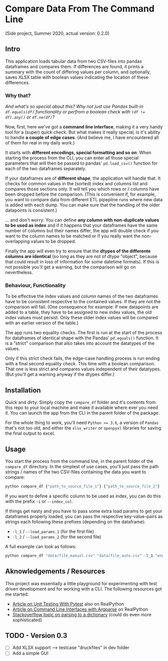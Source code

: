 # Compare Data From The Command Line

(Side project, Summer 2020, actual version: 0.2.0)

## Intro

This application loads tabular data from two CSV-files into pandas dataframes and compares them. If differences are found, it prints a summary with the count of differing values per column, and optionally, saves XLSX table with boolean values indicating the location of these differences.

### Why that?

_And what's so special about this? Why not just use Pandas built-in `df.equals(df)` functionality or perfrom a boolean check with `(df != df).any()` or `df.ne(df)`?_

Now, first, here we've got a **command line interface**, making it a very handy tool for a (super) quick check. But what makes it really special, is it's ability to handle **a couple of edge cases**. (And believe me, I have encountered all of them for real in my daily work.)

It starts with **different encodings, special formatting and so on**: When starting the process from the CLI, you can enter all those special parameters that will then be passed to pandas' `pd.load_csv()` function for each of the two dataframes separately.

If your dataframes are of **different shape**, the application will handle that. It checks for common values in the (sorted) index and columns list and compares those sections only. It will tell you which rows or / columns have been dropped before the comparison. (This is convenient if, for example, you want to compare data from different ETL pipepline runs where new data is added with each dump. You can make sure that the handling of the older datapoints is consistent.)

... and don't worry: You can define **any column with non-duplicate values to be used as index** and if it happens that your dataframes have the same number of columns but their names differ, the app will double check if you want to the column names to be matched or if you really want the non-overlapping values to be dropped.

Finally the app will even try to ensure that the **dtypes of the differente columns are identical** (so long as they are not of dtype "object", because that could result in loss of information for some datetime formats). If this is not possible you'll get a warning, but the comparison will go on nevertheless.

### Behaviour, Functionality

To be effective the index values and column names of the two dataframes have to be consistent respective to the contained values. If they are not the comparison will fail. (One consequence for example: If new datapoints are added to a table, they have to be assigned to new index values, the old index values must persist. Only these older index values will be compared with an earlier version of the table.)

The app runs two equality checks. The first is run at the start of the process for dataframes of identical shape with the Pandas' `pd.equals()` function. It is a "strict" comparison that also takes into account the datatypes of the values.

Only if this strict check fails, the edge-case handling process is run ending with a final second equality check. This time with a boolean comparison. That one is less strict and compares values independent of their datatypes. (But you'll get a warning anyway if the dtypes differ.)

## Installation

Quick and dirty: Simply copy the `compare_df` folder and it's contents from this repo to your local machine and make it available where ever you need it. You can launch the app from the CLI in the parent folder of the package.

For the whole thing to work, you'll need `Python >= 3.6`, a version of `Pandas` that's not too old, and either the `xlsx_writer` or `openpyxl` libraries for saving the final output to excel.

## Usage

You  start the process from the command line, in the parent folder of the `compare_df` directory. In the simplest of use cases, you'll just pass the path strings / names of the two CSV-files containing the data you want to compare:

```python
python compare_df {"path_to_source_file_1"} {"path_to_source_file_2"}
```

If you want to define a specific column to be used as index, you can do this with the prefix `-i` or `--index_col`.

If things get nasty and you have to pass some extra load params to get your dataframes properly loaded, you can pass the respective key-value-pairs as strings each following these prefixes (depending on the dataframe):

- `-l_1` / `--load_params_1` (for the first file)
- `-l_2` / `--load_params_2` (for the second file)

A full example can look as follows:

```python
python compare_df "data/file_manual.csv" "data/file_auto.csv" -l_1 "engine"="python" -l_1 "sep"=";" -l_2 "encoding"="UTF-8" -l_2 "sep"=";" -i "customer_ID"
```

## Aknowledgements / Resources

This project was essentially a little playground for experimenting with test driven development and for working with a CLI. The following resources got me started:

- [Article on Unit Testing With Pytest](https://realpython.com/pytest-python-testing/) also on RealPython
- [Article on Command Line Interfaces with Argparse](https://realpython.com/command-line-interfaces-python-argparse/) on RealPython
- [Stackoverflow topic on parsing to a dictionary](https://stackoverflow.com/questions/29986185/python-argparse-dict-arg) (could do even more sophisticated)

## TODO - Version 0.3

- [ ] Add XLSX support --> testcase "druckfiles" in dev folder
- [ ] Add a simple GUI
